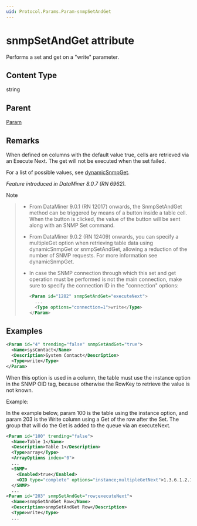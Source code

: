```yaml
---
uid: Protocol.Params.Param-snmpSetAndGet
---
```


# snmpSetAndGet attribute

Performs a set and get on a "write" parameter.

## Content Type

string

## Parent

[Param](xref:Protocol.Params.Param)

## Remarks

When defined on columns with the default value true, cells are retrieved via an Execute Next. The get will not be executed when the set failed.

For a list of possible values, see [dynamicSnmpGet](xref:Protocol.Params.Param.Type-dynamicSnmpGet).

*Feature introduced in DataMiner 8.0.7 (RN 6962).*

> [!NOTE]

> - From DataMiner 9.0.1 (RN 12017) onwards, the SnmpSetAndGet method can be triggered by means of a button inside a table cell. When the button is clicked, the value of the button will be sent along with an SNMP Set command.
>
> - From DataMiner 9.0.2 (RN 12409) onwards, you can specify a multipleGet option when retrieving table data using dynamicSnmpGet or snmpSetAndGet, allowing a reduction of the number of SNMP requests.
For more information see dynamicSnmpGet.
>
> - In case the SNMP connection through which this set and get operation must be performed is not the main connection, make sure to specify the connection ID in the "connection" options:
>
>    ```xml
>    <Param id="1282" snmpSetAndGet="executeNext">
>      ...
>      <Type options="connection=1">write</Type>
>    </Param>
>     ```

## Examples

```xml
<Param id="4" trending="false" snmpSetAndGet="true">
  <Name>sysContact</Name>
  <Description>System Contact</Description>
  <Type>write</Type>
</Param>
```

When this option is used in a column, the table must use the instance option in the SNMP OID tag, because otherwise the RowKey to retrieve the value is not known.

Example:

In the example below, param 100 is the table using the instance option, and param 203 is the Write column using a Get of the row after the Set. The group that will do the Get is added to the queue via an executeNext.

```xml
<Param id="100" trending="false">
  <Name>Table 1</Name>
  <Description>Table 1</Description>
  <Type>array</Type>
  <ArrayOptions index="0">
  ...
  <SNMP>
    <Enabled>true</Enabled>
    <OID type="complete" options="instance;multipleGetNext">1.3.6.1.2.1.1.8</OID>
  </SNMP>
  ...
<Param id="203" snmpSetAndGet="row;executeNext">
  <Name>snmpSetAndGet Row</Name>
  <Description>snmpSetAndGet Row</Description>
  <Type>write</Type>
  ...
```
